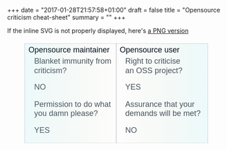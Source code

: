 +++
date = "2017-01-28T21:57:58+01:00"
draft = false
title = "Opensource criticism cheat-sheet"
summary = ""
+++

If the inline SVG is not properly displayed, here's [a PNG version](/assets/img/blog/opensource-criticism-cheat-sheet.png)

<figure class="fullimage">
<svg width="100%" style="margin-left: auto; margin-right: auto; margin-top: 0.5em;" height="615px" viewBox="0 0 1128 615" version="1.1" xmlns="http://www.w3.org/2000/svg" xmlns:xlink="http://www.w3.org/1999/xlink">
    <!-- Generator: Sketch 42 (36781) - http://www.bohemiancoding.com/sketch -->
    <title>Group 3</title>
    <desc>Created with Sketch.</desc>
    <defs>
        <linearGradient x1="100%" y1="50%" x2="3.061617e-15%" y2="50%" id="linearGradient-1">
            <stop stop-color="#50D9ED" stop-opacity="0.1875" offset="0%"></stop>
            <stop stop-color="#609321" stop-opacity="0" offset="100%"></stop>
        </linearGradient>
        <rect id="path-2" x="540" y="0" width="564" height="615"></rect>
        <mask id="mask-3" maskContentUnits="userSpaceOnUse" maskUnits="objectBoundingBox" x="0" y="0" width="564" height="615" fill="white">
            <use xlink:href="#path-2"></use>
        </mask>
        <linearGradient x1="0%" y1="50%" x2="100%" y2="50%" id="linearGradient-4">
            <stop stop-color="#50D9ED" stop-opacity="0.1875" offset="0%"></stop>
            <stop stop-color="#609321" stop-opacity="0" offset="100%"></stop>
        </linearGradient>
        <rect id="path-5" x="0" y="0" width="564" height="615"></rect>
        <mask id="mask-6" maskContentUnits="userSpaceOnUse" maskUnits="objectBoundingBox" x="0" y="0" width="564" height="615" fill="white">
            <use xlink:href="#path-5"></use>
        </mask>
    </defs>
    <g id="Page-1" stroke="none" stroke-width="1" fill="none" fill-rule="evenodd">
        <g id="Group-3">
            <g id="Group-2" transform="translate(24.000000, 0.000000)">
                <text id="Opensource-maintaine" font-family="Helvetica" font-size="48" font-weight="normal" fill="#010C18">
                    <tspan x="0" y="56">Opensource maintainer</tspan>
                </text>
                <text id="Blanket-immunity-fro" font-family="Helvetica" font-size="48" font-weight="normal" fill="#49535C">
                    <tspan x="35" y="126">Blanket immunity from </tspan>
                    <tspan x="35" y="184">criticism?</tspan>
                </text>
                <text id="NO" font-family="Helvetica" font-size="48" font-weight="normal" fill="#49535C">
                    <tspan x="35" y="286">NO</tspan>
                </text>
                <text id="Permission-to-do-wha" font-family="Helvetica" font-size="48" font-weight="normal" fill="#49535C">
                    <tspan x="35" y="390">Permission to do what </tspan>
                    <tspan x="35" y="448">you damn please?</tspan>
                </text>
                <text id="YES" font-family="Helvetica" font-size="48" font-weight="normal" fill="#49535C">
                    <tspan x="35" y="550">YES</tspan>
                </text>
                <use id="Rectangle" stroke="#979797" mask="url(#mask-3)" stroke-width="2" fill-opacity="0.5" fill="url(#linearGradient-1)" xlink:href="#path-2"></use>
            </g>
            <g id="Group">
                <text id="Opensource-user" font-family="Helvetica" font-size="48" font-weight="normal" fill="#010C18">
                    <tspan x="585" y="56">Opensource user</tspan>
                </text>
                <text id="Right-to-criticise-a" font-family="Helvetica" font-size="48" font-weight="normal" fill="#49535C">
                    <tspan x="619" y="126">Right to criticise</tspan>
                    <tspan x="619" y="184">an OSS project?</tspan>
                </text>
                <text id="YES" font-family="Helvetica" font-size="48" font-weight="normal" fill="#49535C">
                    <tspan x="619" y="286">YES</tspan>
                </text>
                <text id="Assurance-that-your" font-family="Helvetica" font-size="48" font-weight="normal" fill="#49535C">
                    <tspan x="619" y="390">Assurance that your</tspan>
                    <tspan x="619" y="448">demands will be met?</tspan>
                </text>
                <text id="NO" font-family="Helvetica" font-size="48" font-weight="normal" fill="#49535C">
                    <tspan x="619" y="550">NO</tspan>
                </text>
                <use id="Rectangle" stroke="#979797" mask="url(#mask-6)" stroke-width="2" fill-opacity="0.5" fill="url(#linearGradient-4)" xlink:href="#path-5"></use>
            </g>
        </g>
    </g>
</svg>
</figure>
